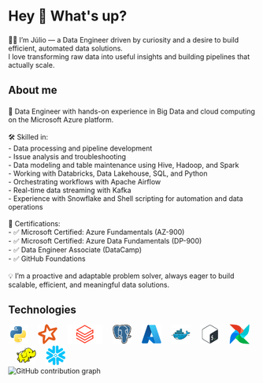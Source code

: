 <h1 align="left">Hey 👋 What's up?</h1>

###

<p align="left">👨‍💻 I’m Júlio — a Data Engineer driven by curiosity and a desire to build efficient, automated data solutions.  <br>I love transforming raw data into useful insights and building pipelines that actually scale.</p>

###

<h2 align="left">About me</h2>

###

<p align="left">🚀 Data Engineer with hands-on experience in Big Data and cloud computing on the Microsoft Azure platform.<br><br>🛠️ Skilled in:<br>- Data processing and pipeline development  <br>- Issue analysis and troubleshooting  <br>- Data modeling and table maintenance using Hive, Hadoop, and Spark  <br>- Working with Databricks, Data Lakehouse, SQL, and Python  <br>- Orchestrating workflows with Apache Airflow  <br>- Real-time data streaming with Kafka  <br>- Experience with Snowflake and Shell scripting for automation and data operations  <br><br>📘 Certifications:<br>- ✅ Microsoft Certified: Azure Fundamentals (AZ-900)  <br>- ✅ Microsoft Certified: Azure Data Fundamentals (DP-900)  <br>- ✅ Data Engineer Associate (DataCamp)  <br>- ✅ GitHub Foundations  <br><br>💡 I’m a proactive and adaptable problem solver, always eager to build scalable, efficient, and meaningful data solutions.</p>

###

<h2 align="left">Technologies</h2>

<div align="left">
  <img src="./assets/python-original.svg" height="40" alt="Python" />
  <img width="12" />
  
  <img src="./assets/Apache_Spark_logo.png" height="40" alt="Apache Spark" />
  <img width="12" />

  <img src="./assets/Databricks_Logo.png" height="40" alt="Databricks" />
  <img width="12" />

  <img src="./assets/postgresql-original.svg" height="40" alt="PostgreSQL" />
  <img width="12" />

  <img src="./assets/azure-original.svg" height="40" alt="Azure" />
  <img width="12" />

  <img src="./assets/docker-original.svg" height="40" alt="Docker" />
  <img width="12" />

  <img src="./assets/bash-original.svg" height="40" alt="Bash" />
  <img width="12" />

  <img src="./assets/apacheairflow-original.svg" height="40" alt="Apache Airflow" />
  <img width="12" />

  <img src="./assets/Apache Hadoop.svg" height="40" alt="Hadoop" />
  <img width="12" />

  <img src="./assets/Snowflake_Inc.-Logo.wine.png" height="40" alt="Snowflake" />
</div>

<img src="https://github-readme-activity-graph.cyclic.app/graph?username=jjulioj&theme=github-compact" alt="GitHub contribution graph" />

